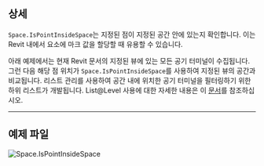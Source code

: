 ## 상세
`Space.IsPointInsideSpace`는 지정된 점이 지정된 공간 안에 있는지 확인합니다. 이는 Revit 내에서 요소에 마크 값을 할당할 때 유용할 수 있습니다.

아래 예제에서는 현재 Revit 문서의 지정된 뷰에 있는 모든 공기 터미널이 수집됩니다. 그런 다음 해당 점 위치가 `Space.IsPointInsideSpace`를 사용하여 지정된 뷰의 공간과 비교됩니다. 리스트 관리를 사용하여 공간 내에 위치한 공기 터미널을 필터링하기 위한 하위 리스트가 개발됩니다. List@Level 사용에 대한 자세한 내용은 이 [문서](https://primer2.dynamobim.org/5_essential_nodes_and_concepts/5-4_designing-with-lists/3-lists-of-lists#list-level)를 참조하십시오.
___
## 예제 파일

![Space.IsPointInsideSpace](./Revit.Elements.Space.IsPointInsideSpace_img.jpg)
